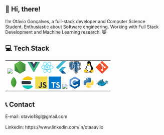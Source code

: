 ## 👋 Hi, there!

I’m Otávio Gonçalves, a full-stack developer and Computer Science Student. Enthusiastic about Software engineering. Working with Full Stack Development and Machine Learning research. 😸

## 💻 Tech Stack
<table>
  <tr>
    <td>
      <img src="https://upload.wikimedia.org/wikipedia/commons/9/9a/Laravel.svg" width="40"/>
      <img src="https://raw.githubusercontent.com/devicons/devicon/master/icons/nodejs/nodejs-original.svg" width="40"/>
      <img src="https://raw.githubusercontent.com/devicons/devicon/master/icons/vuejs/vuejs-original.svg" width="40"/>
      <img src="https://raw.githubusercontent.com/devicons/devicon/master/icons/react/react-original.svg" width="40"/>
      <img src="https://raw.githubusercontent.com/devicons/devicon/master/icons/flutter/flutter-original.svg" width="40"/>
      <img src="https://raw.githubusercontent.com/devicons/devicon/master/icons/postgresql/postgresql-original.svg" width="40"/>
    <img src="https://raw.githubusercontent.com/devicons/devicon/master/icons/linux/linux-original.svg" width="40"/>  
    <img src="https://raw.githubusercontent.com/devicons/devicon/master/icons/git/git-original.svg" width="40"/>
    </td>
  </tr>
  <tr>
    <td>
      <img src="https://raw.githubusercontent.com/devicons/devicon/master/icons/mongodb/mongodb-original.svg" width="40"/>
      <img src="https://raw.githubusercontent.com/devicons/devicon/master/icons/elasticsearch/elasticsearch-original.svg" width="40"/>
      <img src="https://raw.githubusercontent.com/devicons/devicon/master/icons/javascript/javascript-original.svg" width="40"/>
      <img src="https://raw.githubusercontent.com/devicons/devicon/master/icons/typescript/typescript-original.svg" width="40"/>
      <img src="https://upload.wikimedia.org/wikipedia/commons/d/d5/Rust_programming_language_black_logo.svg" width="40"/>
    <img src="https://raw.githubusercontent.com/devicons/devicon/master/icons/c/c-original.svg" width="40"/>  
    <img src="https://raw.githubusercontent.com/devicons/devicon/master/icons/python/python-original.svg" width="40"/>  
      <img src="https://raw.githubusercontent.com/devicons/devicon/master/icons/docker/docker-original.svg" width="40"/>
    </td>
  </tr>
</table>
</div> 

## 📞 Contact
<div>
  E-mail: otavio18gl@gmail.com
</div>
 <br />
<div>
  Linkedin: https://www.linkedin.com/in/otaaaviio
</div>
